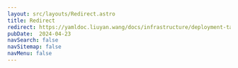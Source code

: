 ```yaml
---
layout: src/layouts/Redirect.astro
title: Redirect
redirect: https://yamldoc.liuyan.wang/docs/infrastructure/deployment-targets/kubernetes/kubernetes-api/rancher
pubDate:  2024-04-23
navSearch: false
navSitemap: false
navMenu: false
---
```

